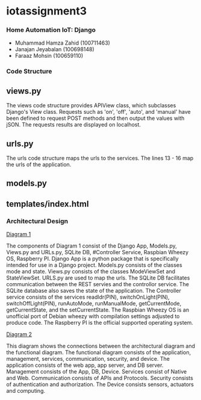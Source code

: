 # iotassignment3

### Home Automation IoT: Django

- Muhammad Hamza Zahid (100711463)
- Janajan Jeyabalan (100698148)
- Faraaz Mohsin (100659110)


### Code Structure

views.py
---
The views code structure provides APIView class, which subclasses Django's View class.
Requests such as 'on', 'off', 'auto', and 'manual' have been defined to request POST methods and
then output the values with jSON. The requests results are displayed on localhost. 

urls.py
---
The urls code structure maps the urls to the services. The lines 13 - 16 map the urls of the application.

models.py
---

templates/index.html
---

### Architectural Design

[Diagram 1](https://github.com/faraazmohsin/iotassignment3/blob/main/architectural%20design/architectural_design1.PNG)

The components of Diagram 1 consist of the Django App, Models.py, Views.py and URLs.py, SQLite DB, #Controller Service, Raspbian Wheezy OS, Raspberry PI. Django App is a python package that is specifically intended for use in a Django project.  Models.py consists of the classes mode and state. Views.py consists of the classes ModeViewSet and StateViewSet. URLS.py are used to map the urls. The SQLite DB facilitates communication between the REST servies and the controllor service. The SQLite database also saves the state of the application. The Controller service consists of the services readldr(PIN), switchOnLight(PIN), switchOffLight(PIN), runAutoMode, runManualMode, getCurrentMode, getCurrentState, and the setCurrentState. The Raspbian Wheezy OS is an unofficial port of Debian wheezy with compilation settings adjusted to produce code. The Raspberry PI is the official supported operating system.     

[Diagram 2](https://github.com/faraazmohsin/iotassignment3/blob/main/architectural%20design/architectural_design2.PNG)

This diagram shows the connections between the architectural diagram and the functional diagram. The functional diagram consists of the application, management, services, communication, security, and device. The application consists of the web app, app server, and DB server. Management consists of the App, DB, Device. Services consist of Native and Web. Communication consists of APIs and Protocols. Security consists of authentication and authorization. The Device consists sensors, actuators and computing. 
